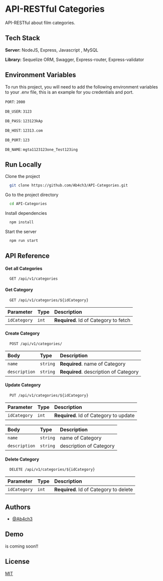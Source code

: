 # API-RESTful Categories

API-RESTful about film categories.

## Tech Stack

**Server:** NodeJS, Express, Javascript , MySQL

**Library:** Sequelize ORM, Swagger, Express-router, Express-validator

## Environment Variables

To run this project, you will need to add the following environment variables to your .env file, this is an example for you credentials and port.

`PORT`: `2000`

`DB_USER`: `3123`

`DB_PASS`: `123123kAp`

`DB_HOST`: `12313.com`

`DB_PORT`: `123`

`DB_NAME`: `mgta1123123one_Test123ing`

## Run Locally

Clone the project

```bash
  git clone https://github.com/Ab4ch3/API-Categories.git
```

Go to the project directory

```bash
  cd API-Categories
```

Install dependencies

```bash
  npm install
```

Start the server

```bash
  npm run start
```

## API Reference

#### Get all Categories

```http
  GET /api/v1/categories
```

#### Get Category

```http
  GET /api/v1/categories/${idCategory}
```

| Parameter    | Type  | Description                           |
| :----------- | :---- | :------------------------------------ |
| `idCategory` | `int` | **Required**. Id of Category to fetch |

#### Create Category

```http
  POST /api/v1/categories/
```

| Body          | Type     | Description                           |
| :------------ | :------- | :------------------------------------ |
| `name`        | `string` | **Required**. name of Category        |
| `description` | `string` | **Required**. description of Category |

#### Update Category

```http
  PUT /api/v1/categories/${idCategory}
```

| Parameter    | Type  | Description                            |
| :----------- | :---- | :------------------------------------- |
| `idCategory` | `int` | **Required**. Id of Category to update |

| Body          | Type     | Description             |
| :------------ | :------- | :---------------------- |
| `name`        | `string` | name of Category        |
| `description` | `string` | description of Category |

#### Delete Category

```http
  DELETE /api/v1/categories/${idCategory}
```

| Parameter    | Type  | Description                            |
| :----------- | :---- | :------------------------------------- |
| `idCategory` | `int` | **Required**. Id of Category to delete |

## Authors

- [@Ab4ch3](https://github.com/Ab4ch3)

## Demo

is coming soon!!

## License

[MIT](https://choosealicense.com/licenses/mit/)
